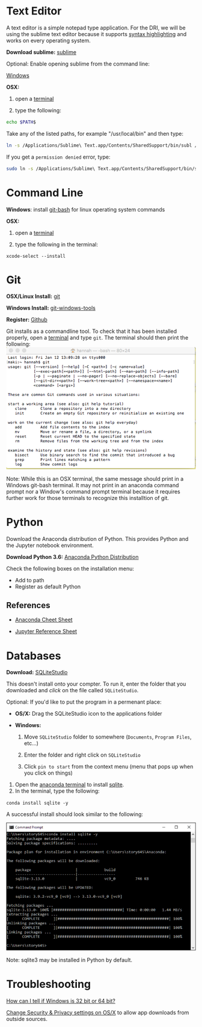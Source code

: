 Text Editor
===========
A text editor is a simple notepad type application. For the DRI, we will be using the sublime text editor because it supports [syntax highlighting](https://en.wikipedia.org/wiki/Syntax_highlighting) and works on every operating system. 

**Download sublime:** [sublime](https://www.sublimetext.com/)

Optional: Enable opening sublime from the command line:

[Windows](https://scotch.io/tutorials/open-sublime-text-from-the-command-line-using-subl-exe-windows)

**OSX:**

1) open a [terminal](anaconda.md#md)

2) type the following:

```bash
echo $PATH$
```
Take any of the listed paths, for example "/usr/local/bin" and then type:
```bash
ln -s /Applications/Sublime\ Text.app/Contents/SharedSupport/bin/subl /usr/local/bin
```

If you get a `permission denied` error, type:

```bash
sudo ln -s /Applications/Sublime\ Text.app/Contents/SharedSupport/bin/subl /usr/local/bin
```

Command Line
============
**Windows**: install [git-bash](https://git-for-windows.github.io/) for linux operating system commands

**OSX:**

1) open a [terminal](https://github.com/GCDigitalFellows/installdri.github.io/blob/master/anaconda.md#mac)

2) type the following in the terminal:
```
xcode-select --install
```


Git
============
**OSX/Linux Install:** [git](https://git-scm.com/)

**Windows Install:** [git-windows-tools](https://git-for-windows.github.io/)

**Register:** [Github](https://github.com/)

Git installs as a commandline tool. To check that it has been installed properly, open a [terminal](https://github.com/GCDigitalFellows/installdri.github.io/blob/master/anaconda.md) and type `git`. The terminal should then print the following:
![screenshot of git help screen dump](figs/gitinstall.png)

Note: While this is an OSX terminal, the same message should print in a Windows git-bash terminal. It may not print in an anaconda command prompt nor a Window's command prompt terminal because it requires further work for those terminals to recognize this installtion of git. 

Python
======
Download the Anaconda distribution of Python. This provides Python and the Jupyter notebook environment. 

**Download Python 3.6:** [Anaconda Python Distribution](https://www.continuum.io/downloads)

Check the following boxes on the installation menu:
 * Add to path
 * Register as default Python

## References ##

* [Anaconda Cheet Sheet](http://conda.pydata.org/docs/using/cheatsheet.html)

* [Jupyter Reference Sheet](https://damontallen.github.io/IPython-quick-ref-sheets/)

Databases
==========

**Download:** [SQLiteStudio](http://sqlitestudio.pl/)

This doesn't install onto your compter. To run it, enter the folder that you downloaded and _click_ on the file called `SQLiteStudio`. 

Optional: If you'd like to put the program in a permenant place:

* **OS/X:** Drag the SQLiteStudio icon to the applications folder

* **Windows:** 

  1) Move `SQLiteStudio` folder to somewhere (`Documents`, `Program Files`, etc...)

  2) Enter the folder and right click on `SQLiteStudio` 
  
  3) Click `pin to start` from the context menu (menu that pops up when you click on things) 

1. Open the [anaconda terminal](anaconda.md) to install [sqlite](https://docs.python.org/2/library/sqlite3.html). 
2. In the terminal, type the following: 

`conda install sqlite -y`

A successful install should look similar to the following:

![conda screenshot](figs/conda_install.png)


Note: sqlite3 may be installed in Python by default.

Troubleshooting
===============
[How can I tell if Windows is 32 bit or 64 bit?](http://windows.microsoft.com/en-us/windows/32-bit-and-64-bit-windows#1TC=windows-7)

[Change Security & Privacy settings on OS/X](https://support.apple.com/en-us/HT202491) to allow app downloads from outside sources. 

